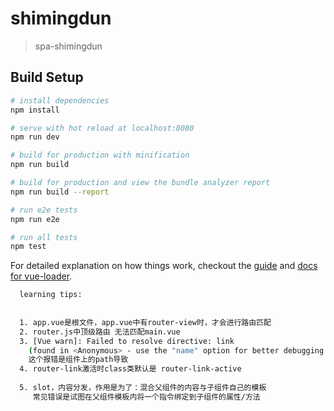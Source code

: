 # shimingdun

> spa-shimingdun

## Build Setup

``` bash
# install dependencies
npm install

# serve with hot reload at localhost:8080
npm run dev

# build for production with minification
npm run build

# build for production and view the bundle analyzer report
npm run build --report

# run e2e tests
npm run e2e

# run all tests
npm test
```

For detailed explanation on how things work, checkout the [guide](http://vuejs-templates.github.io/webpack/) and [docs for vue-loader](http://vuejs.github.io/vue-loader).

```bash
  learning tips:
  
  
  1. app.vue是根文件，app.vue中有router-view时，才会进行路由匹配
  2. router.js中顶级路由 无法匹配main.vue
  3. [Vue warn]: Failed to resolve directive: link 
    (found in <Anonymous> - use the "name" option for better debugging messages.)
    这个报错是组件上的path导致
  4. router-link激活时class类默认是 router-link-active
  
  5. slot，内容分发，作用是为了：混合父组件的内容与子组件自己的模板
     常见错误是试图在父组件模板内将一个指令绑定到子组件的属性/方法
```
